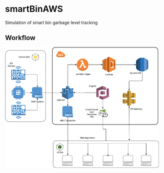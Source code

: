 # smartBinAWS
Simulation of smart bin garbage level tracking

## Workflow
![alt-tag](https://github.com/AravindNico/smartBinAWS/blob/master/aws_smartbin_flow.png)
